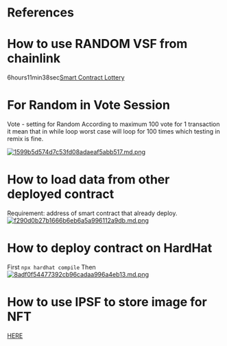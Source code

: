 # References


# How to use RANDOM VSF from chainlink

6hours11min38sec[Smart Contract Lottery](https://www.youtube.com/watch?v=M576WGiDBdQ&t=25621s)

# For Random in Vote Session

Vote - setting for Random
According to maximum 100 vote for 1 transaction it mean that in while loop worst case will loop for 100 times which testing in remix is fine.

[![1599b5d574d7c53fd08adaeaf5abb517.md.png](https://www.img.in.th/images/1599b5d574d7c53fd08adaeaf5abb517.md.png)](https://www.img.in.th/image/7F0UlY)



# How to load data from other deployed contract

Requirement: address of smart contract that already deploy.
[![f290d0b27b1666b6eb6a5a996112a9db.md.png](https://www.img.in.th/images/f290d0b27b1666b6eb6a5a996112a9db.md.png)](https://www.img.in.th/image/7F0oHE)

# How to deploy contract on HardHat

First		```npx hardhat compile```
Then <br>
[![8adf0f54477392cb96cadaa996a4eb13.md.png](https://www.img.in.th/images/8adf0f54477392cb96cadaa996a4eb13.md.png)](https://www.img.in.th/image/7F01sf)

# How to use IPSF to store image for NFT

[HERE](https://dev.to/edge-and-node/building-scalable-full-stack-apps-on-ethereum-with-polygon-2cfb)
